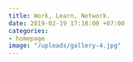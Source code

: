 ```yaml
---
title: Work, Learn, Network.
date: 2019-02-19 17:18:00 +07:00
categories:
- homepage
image: "/uploads/gallery-4.jpg"
---
```


